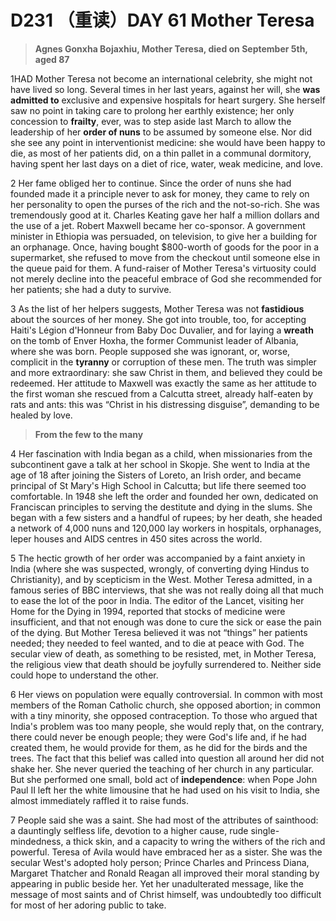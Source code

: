 # D231 （重读）DAY 61 Mother Teresa
> **Agnes Gonxha Bojaxhiu, Mother Teresa, died on September 5th, aged 87**
 > 

1HAD Mother Teresa not become an international celebrity, she might not have lived so long. Several times in her last years, against her will, she **was admitted to** exclusive and expensive hospitals for heart surgery. She herself saw no point in taking care to prolong her earthly existence; her only concession to **frailty**, ever, was to step aside last March to allow the leadership of her **order of nuns** to be assumed by someone else. Nor did she see any point in interventionist medicine: she would have been happy to die, as most of her patients did, on a thin pallet in a communal dormitory, having spent her last days on a diet of rice, water, weak medicine, and love.


2 Her fame obliged her to continue. Since the order of nuns she had founded made it a principle never to ask for money, they came to rely on her personality to open the purses of the rich and the not-so-rich. She was tremendously good at it. Charles Keating gave her half a million dollars and the use of a jet. Robert Maxwell became her co-sponsor. A government minister in Ethiopia was persuaded, on television, to give her a building for an orphanage. Once, having bought $800-worth of goods for the poor in a supermarket, she refused to move from the checkout until someone else in the queue paid for them. A fund-raiser of Mother Teresa's virtuosity could not merely decline into the peaceful embrace of God she recommended for her patients; she had a duty to survive.


3 As the list of her helpers suggests, Mother Teresa was not **fastidious** about the sources of her money. She got into trouble, too, for accepting Haiti's Légion d'Honneur from Baby Doc Duvalier, and for laying a **wreath** on the tomb of Enver Hoxha, the former Communist leader of Albania, where she was born. People supposed she was ignorant, or, worse, complicit in the **tyranny** or corruption of these men. The truth was simpler and more extraordinary: she saw Christ in them, and believed they could be redeemed. Her attitude to Maxwell was exactly the same as her attitude to the first woman she rescued from a Calcutta street, already half-eaten by rats and ants: this was “Christ in his distressing disguise”, demanding to be healed by love.

> **From the few to the many**
>


4 Her fascination with India began as a child, when missionaries from the subcontinent gave a talk at her school in Skopje. She went to India at the age of 18 after joining the Sisters of Loreto, an Irish order, and became principal of St Mary's High School in Calcutta; but life there seemed too comfortable. In 1948 she left the order and founded her own, dedicated on Franciscan principles to serving the destitute and dying in the slums. She began with a few sisters and a handful of rupees; by her death, she headed a network of 4,000 nuns and 120,000 lay workers in hospitals, orphanages, leper houses and AIDS centres in 450 sites across the world.


5 The hectic growth of her order was accompanied by a faint anxiety in India (where she was suspected, wrongly, of converting dying Hindus to Christianity), and by scepticism in the West. Mother Teresa admitted, in a famous series of BBC interviews, that she was not really doing all that much to ease the lot of the poor in India. The editor of the Lancet, visiting her Home for the Dying in 1994, reported that stocks of medicine were insufficient, and that not enough was done to cure the sick or ease the pain of the dying. But Mother Teresa believed it was not “things” her patients needed; they needed to feel wanted, and to die at peace with God. The secular view of death, as something to be resisted, met, in Mother Teresa, the religious view that death should be joyfully surrendered to. Neither side could hope to understand the other.


6 Her views on population were equally controversial. In common with most members of the Roman Catholic church, she opposed abortion; in common with a tiny minority, she opposed contraception. To those who argued that India's problem was too many people, she would reply that, on the contrary, there could never be enough people; they were God's life and, if he had created them, he would provide for them, as he did for the birds and the trees. The fact that this belief was called into question all around her did not shake her. She never queried the teaching of her church in any particular. But she performed one small, bold act of **independence**: when Pope John Paul II left her the white limousine that he had used on his visit to India, she almost immediately raffled it to raise funds.


7 People said she was a saint. She had most of the attributes of sainthood: a dauntingly selfless life, devotion to a higher cause, rude single-mindedness, a thick skin, and a capacity to wring the withers of the rich and powerful. Teresa of Avila would have embraced her as a sister. She was the secular West's adopted holy person; Prince Charles and Princess Diana, Margaret Thatcher and Ronald Reagan all improved their moral standing by appearing in public beside her. Yet her unadulterated message, like the message of most saints and of Christ himself, was undoubtedly too difficult for most of her adoring public to take.


